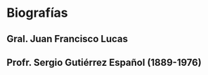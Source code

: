 # Biografías

## Gral. Juan Francisco Lucas

## Profr. Sergio Gutiérrez Español (1889-1976)


<Licence />